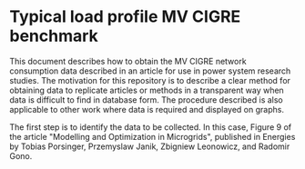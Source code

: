 # Typical load profile MV CIGRE benchmark

This document describes how to obtain the MV CIGRE network consumption data described in an article for use in power system research studies. The motivation for this repository is to describe a clear method for obtaining data to replicate articles or methods in a transparent way when data is difficult to find in database form. The procedure described is also applicable to other work where data is required and displayed on graphs. 

The first step is to identify the data to be collected. In this case, Figure 9 of the article "Modelling and Optimization in Microgrids", published in Energies by Tobias Porsinger, Przemyslaw Janik, Zbigniew Leonowicz, and Radomir Gono. []([url](https://www.mdpi.com/1996-1073/10/4/523)https://www.mdpi.com/1996-1073/10/4/523)
